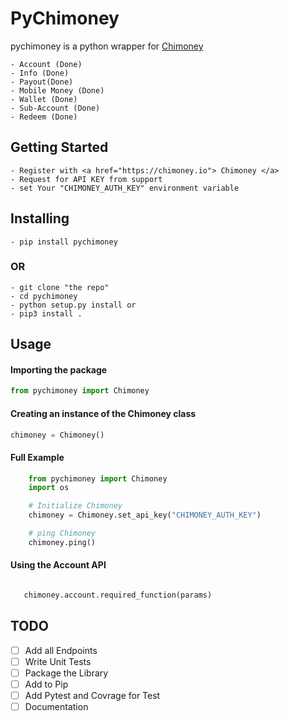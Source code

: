 # PyChimoney

pychimoney is a python wrapper for <a href="https://chimoney.io"> Chimoney </a>

    - Account (Done)
    - Info (Done)
    - Payout(Done)
    - Mobile Money (Done)
    - Wallet (Done)
    - Sub-Account (Done)
    - Redeem (Done)

## Getting Started
    - Register with <a href="https://chimoney.io"> Chimoney </a>
    - Request for API KEY from support
    - set Your "CHIMONEY_AUTH_KEY" environment variable

## Installing 
    - pip install pychimoney
### OR
    - git clone "the repo"
    - cd pychimoney
    - python setup.py install or
    - pip3 install .

## Usage
#### Importing the package
```python
from pychimoney import Chimoney
```
#### Creating an instance of the Chimoney class
```python
chimoney = Chimoney()
```

#### Full Example
```python
    from pychimoney import Chimoney
    import os

    # Initialize Chimoney
    chimoney = Chimoney.set_api_key("CHIMONEY_AUTH_KEY")

    # ping Chimoney
    chimoney.ping()
```
 #### Using the Account API
 ```python

    chimoney.account.required_function(params)
```

## TODO

- [ ] Add all Endpoints
- [ ] Write Unit Tests
- [ ] Package the Library
- [ ] Add to Pip
- [ ] Add Pytest and Covrage for Test
- [ ] Documentation
